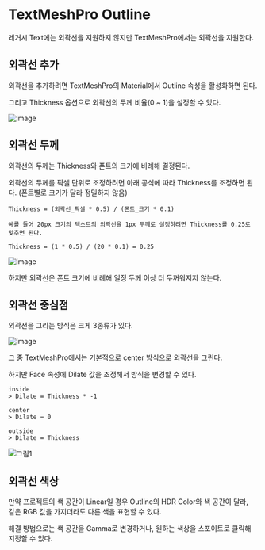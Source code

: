 # TextMeshPro Outline
레거시 Text에는 외곽선을 지원하지 않지만 TextMeshPro에서는 외곽선을 지원한다.


## 외곽선 추가
외곽선을 추가하려면 TextMeshPro의 Material에서 Outline 속성을 활성화하면 된다.

그리고 Thickness 옵션으로 외곽선의 두께 비율(0 ~ 1)을 설정할 수 있다.

![image](https://github.com/fuenell/TIL/assets/37904040/795e2742-d9bd-4615-b414-bf09e3b89bd1)


## 외곽선 두께
외곽선의 두께는 Thickness와 폰트의 크기에 비례해 결정된다.

외곽선의 두께를 픽셀 단위로 조정하려면 아래 공식에 따라 Thickness를 조정하면 된다. (폰트별로 크기가 달라 정밀하지 않음)
```
Thickness = (외곽선_픽셀 * 0.5) / (폰트_크기 * 0.1)

예를 들어 20px 크기의 텍스트의 외곽선을 1px 두께로 설정하려면 Thickness를 0.25로 맞추면 된다.

Thickness = (1 * 0.5) / (20 * 0.1) = 0.25
```

![image](https://github.com/user-attachments/assets/b2b3645c-cc82-4147-9a44-40d7921e982b)

하지만 외곽선은 폰트 크기에 비례해 일정 두께 이상 더 두꺼워지지 않는다.


## 외곽선 중심점
외곽선을 그리는 방식은 크게 3종류가 있다.

![image](https://github.com/fuenell/TIL/assets/37904040/caee9952-aaa1-4479-9dfa-fb749fc3b63c)

그 중 TextMeshPro에서는 기본적으로 center 방식으로 외곽선을 그린다.

하지만 Face 속성에 Dilate 값을 조정해서 방식을 변경할 수 있다.
```
inside
> Dilate = Thickness * -1

center
> Dilate = 0

outside
> Dilate = Thickness
```

![그림1](https://github.com/fuenell/TIL/assets/37904040/232d7656-64be-4631-85ed-376951318b3f)


## 외곽선 색상
만약 프로젝트의 색 공간이 Linear일 경우 Outline의 HDR Color와 색 공간이 달라,  
같은 RGB 값을 가지더라도 다른 색을 표현할 수 있다.

해결 방법으로는 색 공간을 Gamma로 변경하거나, 원하는 색상을 스포이트로 클릭해 지정할 수 있다.
